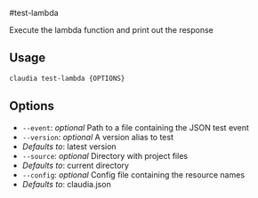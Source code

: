 #test-lambda

Execute the lambda function and print out the response

## Usage

```bash
claudia test-lambda {OPTIONS}
```

## Options

*  `--event`:  _optional_ Path to a file containing the JSON test event
*  `--version`:  _optional_ A version alias to test
  * _Defaults to_: latest version
*  `--source`:  _optional_ Directory with project files
  * _Defaults to_: current directory
*  `--config`:  _optional_ Config file containing the resource names
  * _Defaults to_: claudia.json
